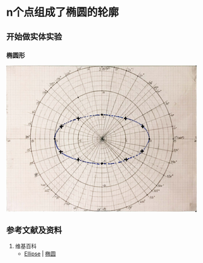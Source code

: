 # n个点组成了椭圆的轮廓

## 开始做实体实验

### 椭圆形

![](/images/函数与解析几何/在2维坐标纸上感受n个点组成了任意形状的轮廓/n个点组成了椭圆的轮廓/1a1.jpg)

## 参考文献及资料

1. 维基百科
	- [Ellipse](https://en.wikipedia.org/wiki/Ellipse) | [椭圆](https://zh.wikipedia.org/wiki/%E6%A4%AD%E5%9C%86) 

